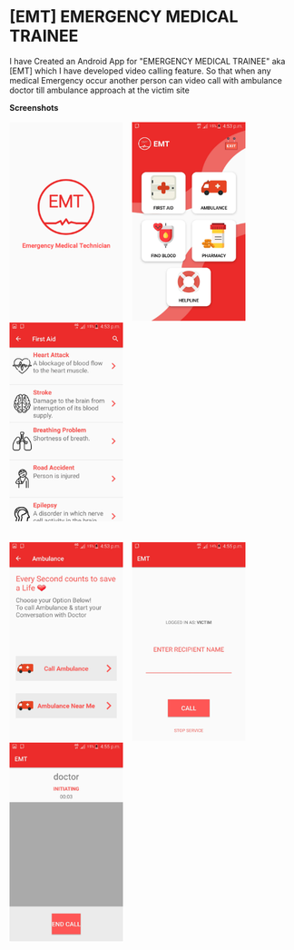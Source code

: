 # <b>[EMT]</b> EMERGENCY MEDICAL TRAINEE
I have Created an Android App for "EMERGENCY MEDICAL TRAINEE" aka [EMT] which I have developed video calling feature. So that when any medical Emergency occur another person can video call with ambulance doctor till ambulance approach at the victim site

<b>Screenshots</b><br /><br />
<img src="screenshots/shot0.png" alt="Splash Screen" width="200" height="350">&nbsp;&nbsp;&nbsp;
<img src="screenshots/shot1.jpg" alt="Home Screen" width="200" height="350">&nbsp;&nbsp;&nbsp;
<img src="screenshots/shot2.jpg" alt="First Aid Screen" width="200" height="350"><br /><br /><br />
<img src="screenshots/shot3.jpg" alt="Call Ambulance Screen" width="200" height="350">&nbsp;&nbsp;&nbsp;
<img src="screenshots/shot4.jpg" alt="Video Calling with Ambulance Doctor Screen" width="200" height="350">&nbsp;&nbsp;&nbsp;
<img src="screenshots/shot5.jpg" alt="Video call initiating Screen" width="200" height="350">
